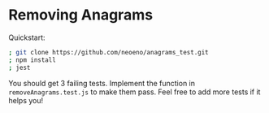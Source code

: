 # Removing Anagrams

Quickstart:

```bash
; git clone https://github.com/neoeno/anagrams_test.git
; npm install
; jest
```

You should get 3 failing tests. Implement the function in `removeAnagrams.test.js`
to make them pass. Feel free to add more tests if it helps you!
